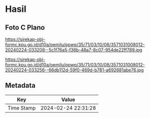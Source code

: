 # Hasil

## Foto C Plano

https://sirekap-obj-formc.kpu.go.id/d10a/pemilu/ppwp/35/71/03/10/08/3571031008012-20240224-033208--5c1f76a5-f36b-48a7-8c07-954de22ff789.jpg

https://sirekap-obj-formc.kpu.go.id/d10a/pemilu/ppwp/35/71/03/10/08/3571031008012-20240224-033256--66db112d-59f0-469d-b781-a692681abe76.jpg


## Metadata

| Key        | Value               |
| ---------- | ------------------- |
| Time Stamp | 2024-02-24 22:31:28 |



